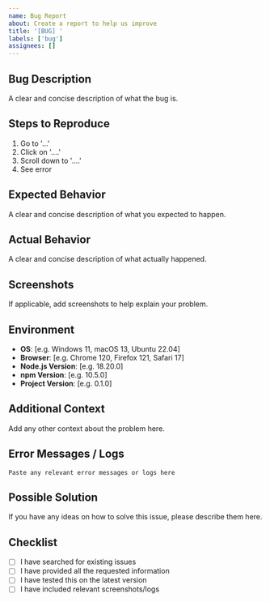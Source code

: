 ```yaml
---
name: Bug Report
about: Create a report to help us improve
title: '[BUG] '
labels: ['bug']
assignees: []
---
```


## Bug Description

A clear and concise description of what the bug is.

## Steps to Reproduce

1. Go to '...'
2. Click on '....'
3. Scroll down to '....'
4. See error

## Expected Behavior

A clear and concise description of what you expected to happen.

## Actual Behavior

A clear and concise description of what actually happened.

## Screenshots

If applicable, add screenshots to help explain your problem.

## Environment

- **OS**: [e.g. Windows 11, macOS 13, Ubuntu 22.04]
- **Browser**: [e.g. Chrome 120, Firefox 121, Safari 17]
- **Node.js Version**: [e.g. 18.20.0]
- **npm Version**: [e.g. 10.5.0]
- **Project Version**: [e.g. 0.1.0]

## Additional Context

Add any other context about the problem here.

## Error Messages / Logs

```text
Paste any relevant error messages or logs here
```

## Possible Solution

If you have any ideas on how to solve this issue, please describe them here.

## Checklist

- [ ] I have searched for existing issues
- [ ] I have provided all the requested information
- [ ] I have tested this on the latest version
- [ ] I have included relevant screenshots/logs
